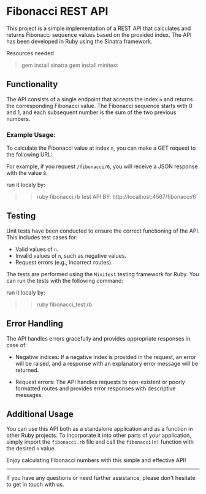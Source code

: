 # Fibonacci REST API

This project is a simple implementation of a REST API that calculates and returns Fibonacci sequence values based on the provided index. The API has been developed in Ruby using the Sinatra framework.

Resources needed 
> gem install sinatra
> gem install minitest


## Functionality

The API consists of a single endpoint that accepts the index `n` and returns the corresponding Fibonacci value. The Fibonacci sequence starts with 0 and 1, and each subsequent number is the sum of the two previous numbers.

### Example Usage:

To calculate the Fibonacci value at index `n`, you can make a GET request to the following URL:

For example, if you request `/fibonacci/6`, you will receive a JSON response with the value `8`.

run it localy by:
>> ruby fibonacci.rb
test API BY:
>> http://localhost:4567/fibonacci/6

## Testing

Unit tests have been conducted to ensure the correct functioning of the API. This includes test cases for:

- Valid values of `n`.
- Invalid values of `n`, such as negative values.
- Request errors (e.g., incorrect routes).

The tests are performed using the `Minitest` testing framework for Ruby. You can run the tests with the following command:

run it localy by:
>> ruby fibonacci_test.rb

## Error Handling

The API handles errors gracefully and provides appropriate responses in case of:

- Negative indices: If a negative index is provided in the request, an error will be raised, and a response with an explanatory error message will be returned.

- Request errors: The API handles requests to non-existent or poorly formatted routes and provides error responses with descriptive messages.

## Additional Usage

You can use this API both as a standalone application and as a function in other Ruby projects. To incorporate it into other parts of your application, simply import the `fibonacci.rb` file and call the `fibonacci(n)` function with the desired `n` value.

Enjoy calculating Fibonacci numbers with this simple and effective API!

---

If you have any questions or need further assistance, please don't hesitate to get in touch with us.
